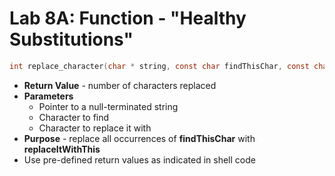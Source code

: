 # Lab 8A: Function - "Healthy Substitutions"

```c
int replace_character(char * string, const char findThisChar, const char replaceItWithThis);
```

* **Return Value** - number of characters replaced
* **Parameters**
  * Pointer to a null-terminated string
  * Character to find
  * Character to replace it with
* **Purpose** - replace all occurrences of **findThisChar** with **replaceItWithThis**
* Use pre-defined return values as indicated in shell code



